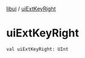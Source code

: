 [libui](README.md) / [uiExtKeyRight](ui-ext-key-right.md)

# uiExtKeyRight

`val uiExtKeyRight: UInt`